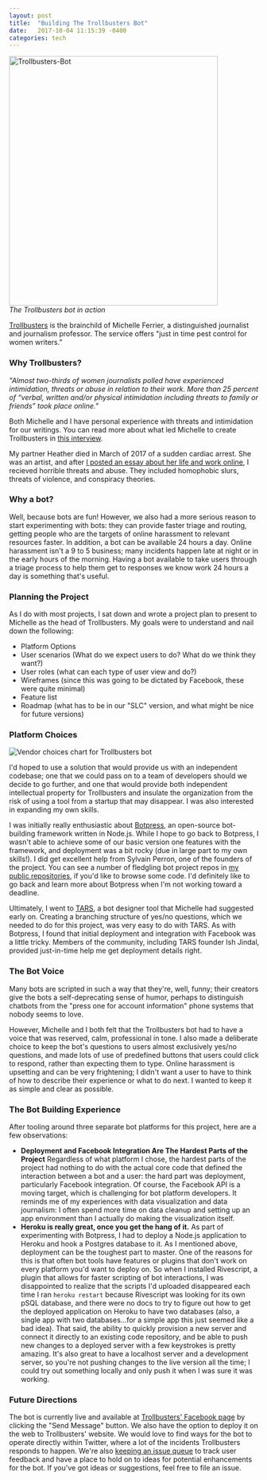 ```yaml
---
layout: post
title:  "Building The Trollbusters Bot"
date:   2017-10-04 11:15:39 -0400
categories: tech
---
```



<a data-flickr-embed="true"  href="https://www.flickr.com/photos/lisawilliams/23645931338/in/dateposted-public/" title="Trollbusters-Bot"><img src="https://farm5.staticflickr.com/4503/23645931338_dd982df9fd_b.jpg" width="420" height="501" alt="Trollbusters-Bot"></a><script async src="//embedr.flickr.com/assets/client-code.js" charset="utf-8"></script><br>
*The Trollbusters bot in action*


[Trollbusters](http://troll-busters.com) is the brainchild of Michelle Ferrier, a distinguished journalist and journalism professor. The service offers "just in time pest control for women writers."

<h3>Why Trollbusters?</h3>

*"Almost two-thirds of women journalists polled have experienced intimidation, threats or abuse in relation to their work. More than 25 percent of “verbal, written and/or physical intimidation including threats to family or friends” took place online."*

Both Michelle and I have personal experience with threats and intimidation for our writings. You can read more about what led Michelle to create Trollbusters in
[this interview](https://www.dailydot.com/irl/troll-busters-online-harassment/).

My partner Heather died in March of 2017 of a sudden cardiac arrest. She was an artist, and after [I posted an essay about her life and work online](https://lisawilliams.github.io/lisa/art/2017/03/26/eulogy-for-a-fairy-princess-heather-adels.html), I recieved horrible threats and abuse. They included homophobic slurs, threats of violence, and conspiracy theories.

<h3>Why a bot?</h3>

Well, because bots are fun! However, we also had a more serious reason to start experimenting with bots: they can provide faster triage and routing, getting people who are the targets of online harassment to relevant resources faster. In addition, a bot can be available 24 hours a day. Online harassment isn't a 9 to 5 business; many incidents happen late at night or in the early hours of the morning. Having a bot available to take users through a triage process to help them get to responses we know work 24 hours a day is something that's useful.

<h3>Planning the Project</h3>

As I do with most projects, I sat down and wrote a project plan to present to Michelle as the head of Trollbusters. My goals were to understand and nail down the following:

* Platform Options
* User scenarios (What do we expect users to do? What do we think they want?)
* User roles (what can each type of user view and do?)
* Wireframes (since this was going to be dictated by Facebook, these were quite minimal)
* Feature list
* Roadmap (what has to be in our "SLC" version, and what might be nice for future versions)

<H3> Platform Choices</H3>

![Vendor choices chart for Trollbusters bot](https://farm5.staticflickr.com/4506/37453468066_fa832c4600_b.jpg)

I'd hoped to use a solution that would provide us with an independent codebase; one that we could pass on to a team of developers should we decide to go further, and one that would provide both independent intellectual property for Trollbusters and insulate the organization from the risk of using a tool from a startup that may disappear. I was also interested in expanding my own skills.

I was initially really enthusiastic about [Botpress](http://botpress.io), an open-source bot-building framework written in Node.js. While I hope to go back to Botpress, I wasn't able to achieve some of our basic version one features with the framework, and deployment was a bit rocky (due in large part to my own skills!). I did get excellent help from Sylvain Perron, one of the founders of the project. You can see a number of fledgling bot project repos in [my public repositories](http://github.com/lisawilliams), if you'd like to browse some code. I'd definitely like to go back and learn more about Botpress when I'm not working toward a deadline.

Ultimately, I went to [TARS](http://hellotars.com), a bot designer tool that Michelle had suggested early on. Creating a branching structure of yes/no questions, which we needed to do for this project, was very easy to do with TARS. As with Botpress, I found that initial deployment and integration with Facebook was a little tricky. Members of the community, including TARS founder Ish Jindal, provided just-in-time help me get deployment details right.

<H3>The Bot Voice</H3>

Many bots are scripted in such a way that they're, well, funny; their creators give the bots a self-deprecating sense of humor, perhaps to distinguish chatbots from the "press one for account information" phone systems that nobody seems to love.

However, Michelle and I both felt that the Trollbusters bot had to have a voice that was reserved, calm, professional in tone. I also made a deliberate choice to keep the bot's questions to users almost exclusively yes/no questions, and made lots of use of predefined buttons that users could click to respond, rather than expecting them to type. Online harassment is upsetting and can be very frightening; I didn't want a user to have to think of how to describe their experience or what to do next. I wanted to keep it as simple and clear as possible.

<H3>The Bot Building Experience</H3>

After tooling around three separate bot platforms for this project, here are a few observations:

* **Deployment and Facebook Integration Are The Hardest Parts of the Project** Regardless of what platform I chose, the hardest parts of the project had nothing to do with the actual core code that defined the interaction between a bot and a user: the hard part was deployment, particularly Facebook integration. Of course, the Facebook API is a moving target, which is challenging for bot platform developers. It reminds me of my experiences with data visualization and data journalism: I often spend more time on data cleanup and setting up an app environment than I actually do making the visualization itself.
* **Heroku is really great, once you get the hang of it.** As part of experimenting with Botpress, I had to deploy a Node.js application to Heroku and hook a Postgres database to it. As I mentioned above, deployment can be the toughest part to master. One of the reasons for this is that often bot tools have features or plugins that don't work on every platform you'd want to deploy on. So when I installed Rivescript, a plugin that allows for faster scripting of bot interactions, I was disappointed to realize that the scripts I'd uploaded disappeared each time I ran `heroku restart` because Rivescript was looking for its own pSQL database, and there were no docs to try to figure out how to get the deployed application on Heroku to have two databases (also, a single app with two databases...for a simple app this just seemed like a bad idea). That said, the ability to quickly provision a new server and connect it directly to an existing code repository, and be able to push new changes to a deployed server with a few keystrokes is pretty amazing. It's also great to have a localhost server and a development server, so you're not pushing changes to the live version all the time; I could try out something locally and only push it when I was sure it was working.

<h3>Future Directions</h3>

The bot is currently live and available at [Trollbusters' Facebook page](https://www.facebook.com/onlinetrollbusters/) by clicking the "Send Message" button. We also have the option to deploy it on the web to Trollbusters' website. We would love to find ways for the bot to operate directly within Twitter, where a lot of the incidents Trollbusters responds to happen. We're also [keeping an issue queue](https://github.com/lisawilliams/TrollbustersBotQA/issues?utf8=%E2%9C%93&q=is%3Aissue%20) to track user feedback and have a place to hold on to ideas for potential enhancements for the bot. If you've got ideas or suggestions, feel free to file an issue.

